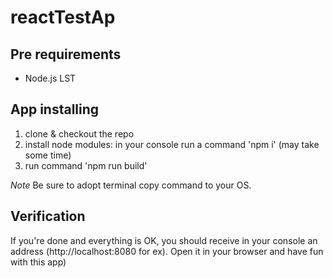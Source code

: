 # reactTestAp

## Pre requirements
 - Node.js LST

## App installing
  1) clone & checkout the repo
  2) install node modules: in your console run a command 'npm i' (may take some time)
  3) run command 'npm run build' 

*Note* Be sure to adopt terminal copy command to your OS.

## Verification
If you're done and everything is OK, you should receive in your console an address (http://localhost:8080 for ex).
Open it in your browser and have fun with this app)
